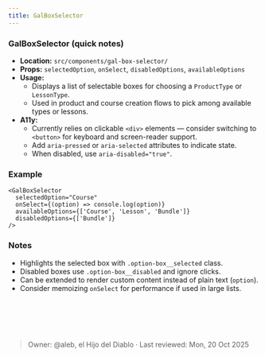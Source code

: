 ```yaml
---
title: GalBoxSelector
---
```


### GalBoxSelector (quick notes)
- **Location:** `src/components/gal-box-selector/`
- **Props:** `selectedOption`, `onSelect`, `disabledOptions`, `availableOptions`
- **Usage:** 
  - Displays a list of selectable boxes for choosing a `ProductType` or `LessonType`.
  - Used in product and course creation flows to pick among available types or lessons.
- **A11y:**
  - Currently relies on clickable `<div>` elements — consider switching to `<button>` for keyboard and screen-reader support.
  - Add `aria-pressed` or `aria-selected` attributes to indicate state.
  - When disabled, use `aria-disabled="true"`.

### Example
```tsx
<GalBoxSelector
  selectedOption="Course"
  onSelect={(option) => console.log(option)}
  availableOptions={['Course', 'Lesson', 'Bundle']}
  disabledOptions={['Bundle']}
/>
```

### Notes
- Highlights the selected box with `.option-box__selected` class.
- Disabled boxes use `.option-box__disabled` and ignore clicks.
- Can be extended to render custom content instead of plain text (`option`).
- Consider memoizing `onSelect` for performance if used in large lists.

<br></br>
<br></br>
> Owner: @aleb, el Hijo del Diablo · Last reviewed: Mon, 20 Oct 2025
